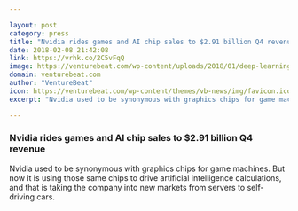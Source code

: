 ```yaml
---

layout: post
category: press
title: "Nvidia rides games and AI chip sales to $2.91 billion Q4 revenue"
date: 2018-02-08 21:42:08
link: https://vrhk.co/2C5vFqQ
image: https://venturebeat.com/wp-content/uploads/2018/01/deep-learning.jpg?fit=780%2C455&strip=all
domain: venturebeat.com
author: "VentureBeat"
icon: https://venturebeat.com/wp-content/themes/vb-news/img/favicon.ico
excerpt: "Nvidia used to be synonymous with graphics chips for game machines. But now it is using those same chips to drive artificial intelligence calculations, and that is taking the company into new markets from servers to self-driving cars."

---
```


### Nvidia rides games and AI chip sales to $2.91 billion Q4 revenue

Nvidia used to be synonymous with graphics chips for game machines. But now it is using those same chips to drive artificial intelligence calculations, and that is taking the company into new markets from servers to self-driving cars.
